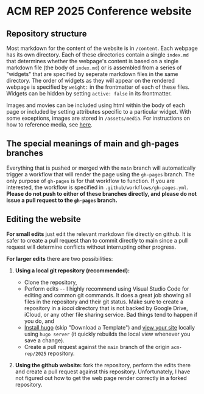 # ACM REP 2025 Conference website

## Repository structure

Most markdown for the content of the website is in `/content`. Each webpage has its own directory. Each of these directories contain a single `index.md` that determines whether the webpage's content is based on a single markdown file (the body of `index.md`) or is assembled from a series of "widgets" that are specified by seperate markdown files in the same directory. The order of widgets as they will appear on the rendered webpage is specified by `weight:` in the frontmatter of each of these files. Widgets can be hidden by setting `active: false` in its frontmatter.

Images and movies can be included using html within the body of each page or included by setting attributes specific to a particular widget. With some exceptions, images are stored in `/assets/media`. For instructions on how to reference media, see [here](https://wowchemy.com/docs/content/writing-markdown-latex/#images).

## The special meanings of main and gh-pages branches

Everything that is pushed or merged with the `main` branch will automatically trigger a workflow that will render the page using the `gh-pages` branch. The only purpose of `gh-pages` is for that workflow to function. If you are interested, the workflow is specified in `.github/workflows/gh-pages.yml`. **Please do not push to either of these branches directly, and please do not issue a pull request to the `gh-pages` branch.**

## Editing the website

**For small edits** just edit the relevant markdown file directly on github. It is safer to create a pull request than to commit directly to main since a pull request will determine conflicts without interrupting other progress. 

**For larger edits** there are two possibilities: 
1. **Using a local git repository (recommended):** 
    - Clone the repository, 
    - Perform edits -- I highly recommend using Visual Studio Code for editing and common git commands. It does a great job showing all files in the repository and their git status. Make sure to create a repository in a _local_ directory that is not backed by Google Drive, iCloud, or any other file sharing service. Bad things tend to happen if you do, and 
    - [Install hugo](https://wowchemy.com/docs/getting-started/install-hugo-extended/#prerequisites) (skip "Download a Template") and [view your site](https://wowchemy.com/docs/getting-started/install-hugo-extended/#view-your-site) locally using `hugo server` (it quickly rebuilds the local view whenever you save a change). 
    - Create a pull request against the `main` branch of the origin `acm-rep/2025` repository.
    
2. **Using the github website:** fork the repository, perform the edits there and create a pull request against this repository. Unfortunately, I have not figured out how to get the web page render correctly in a forked repository.
